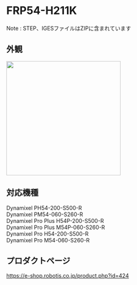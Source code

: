 # FRP54-H211K

Note : STEP、IGESファイルはZIPに含まれています

## 外観
<img src="https://user-images.githubusercontent.com/5852451/143486309-bb32b50e-aaa8-4633-ad4f-7392117c19a6.png" width="300">

## 対応機種
Dynamixel PH54-200-S500-R<br>
Dynamixel PM54-060-S260-R<br>
Dynamixel Pro Plus H54P-200-S500-R<br>
Dynamixel Pro Plus M54P-060-S260-R<br>
Dynamixel Pro H54-200-S500-R<br>
Dynamixel Pro M54-060-S260-R<br>

## プロダクトページ
https://e-shop.robotis.co.jp/product.php?id=424
